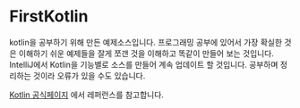 # FirstKotlin
kotlin을 공부하기 위해 만든 예제소스입니다. 프로그래밍 공부에 있어서 가장 확실한 것은
이해하기 쉬운 예제들을 잘게 쪼갠 것을 이해하고 똑같이 만들어 보는 것입니다. IntelliJ에서 Kotlin을 기능별로 소스를 만들어 계속 업데이트 할 것입니다.
공부하며 정리하는 것이라 오류가 있을 수도 있습니다.

[Kotlin 공식페이지](https://kotlinlang.org/)
에서 레퍼런스를 참고합니다.
